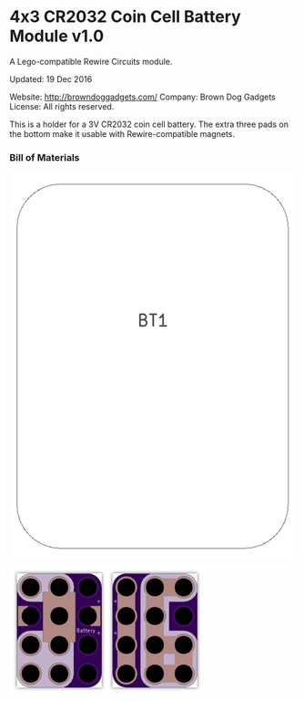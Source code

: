 <!--- start title --->
# 4x3 CR2032 Coin Cell Battery Module v1.0
A Lego-compatible Rewire Circuits module.


Updated: 19 Dec 2016

Website: http://browndoggadgets.com/
Company: Brown Dog Gadgets
License: All rights reserved.

<!--- end title --->
This is a holder for a 3V CR2032 coin cell battery. The extra three pads on the bottom make it usable with Rewire-compatible magnets.

### Bill of Materials

<!--- bom start --->
<!--- bom end --->
![Assembly Diagram](assembly.png)

![Gerber Preview](preview.png)

